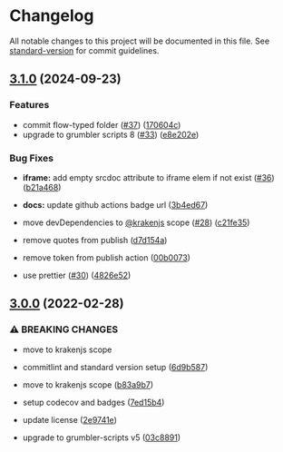 # Changelog

All notable changes to this project will be documented in this file. See [standard-version](https://github.com/conventional-changelog/standard-version) for commit guidelines.

## [3.1.0](https://github.com/krakenjs/jsx-pragmatic/compare/v3.0.0...v3.1.0) (2024-09-23)


### Features

* commit flow-typed folder ([#37](https://github.com/krakenjs/jsx-pragmatic/issues/37)) ([170604c](https://github.com/krakenjs/jsx-pragmatic/commit/170604ca9c383308b2ce284b3806393577df1f20))
* upgrade to grumbler scripts 8 ([#33](https://github.com/krakenjs/jsx-pragmatic/issues/33)) ([e8e202e](https://github.com/krakenjs/jsx-pragmatic/commit/e8e202e3ea2978b125145dd3563097ab37e15ef8))


### Bug Fixes

* **iframe:** add empty srcdoc attribute to iframe elem if not exist ([#36](https://github.com/krakenjs/jsx-pragmatic/issues/36)) ([b21a468](https://github.com/krakenjs/jsx-pragmatic/commit/b21a46826fe3369ded96cbba6dfd44b955a87a34))


* **docs:** update github actions badge url ([3b4ed67](https://github.com/krakenjs/jsx-pragmatic/commit/3b4ed67cb0a95c06a6e4c6c10355ce1579eae10f))
* move devDependencies to [@krakenjs](https://github.com/krakenjs) scope ([#28](https://github.com/krakenjs/jsx-pragmatic/issues/28)) ([c21fe35](https://github.com/krakenjs/jsx-pragmatic/commit/c21fe356071e76e9e70d5ce220ccd41cb9f0fef4))
* remove quotes from publish ([d7d154a](https://github.com/krakenjs/jsx-pragmatic/commit/d7d154aaafc968c563c83ac8bd12dab3de4aa0ea))
* remove token from publish action ([00b0073](https://github.com/krakenjs/jsx-pragmatic/commit/00b0073e42aa4968ebe0ef7fe6400efd1f2be8aa))
* use prettier ([#30](https://github.com/krakenjs/jsx-pragmatic/issues/30)) ([4826e52](https://github.com/krakenjs/jsx-pragmatic/commit/4826e521d3b0c886a2c6063671ecd96d8cb9b66a))

## [3.0.0](https://github.com/krakenjs/jsx-pragmatic/compare/v2.0.22...v3.0.0) (2022-02-28)


### ⚠ BREAKING CHANGES

* move to krakenjs scope

* commitlint and standard version setup ([6d9b587](https://github.com/krakenjs/jsx-pragmatic/commit/6d9b587b82736214e8c6c45a45bb414e02050c13))
* move to krakenjs scope ([b83a9b7](https://github.com/krakenjs/jsx-pragmatic/commit/b83a9b72c630cef9d42238a6a0288bf9cceb68b3))
* setup codecov and badges ([7ed15b4](https://github.com/krakenjs/jsx-pragmatic/commit/7ed15b4e3898a965c505536acec3e390de74bd4e))
* update license ([2e9741e](https://github.com/krakenjs/jsx-pragmatic/commit/2e9741e7c6abf123d95acddf8b2b0022377e56d5))
* upgrade to grumbler-scripts v5 ([03c8891](https://github.com/krakenjs/jsx-pragmatic/commit/03c88918e699b83063a95b70856e8a3651b088ab))
